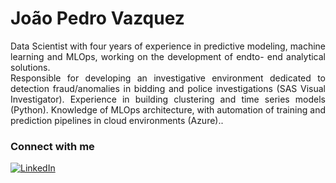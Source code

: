 

<h1>
    <span>João Pedro Vazquez</span>
</h1>

<p align="justify">Data Scientist with four years of experience in predictive modeling, machine learning and MLOps, working on the development of endto-
end analytical solutions.
<br>
Responsible for developing an
investigative environment dedicated to detection
fraud/anomalies in bidding and police investigations (SAS
Visual Investigator). Experience in building clustering and time
series models (Python). Knowledge of MLOps architecture, with
automation of training and prediction pipelines in cloud
environments (Azure).</a>.</p>



### Connect with me

[![LinkedIn](https://img.shields.io/badge/-LinkedIn-000?style=for-the-badge&logo=linkedin&logoColor=FF00F6&color:FF)](https://www.linkedin.com/in/joao-pedro-vazquez/)